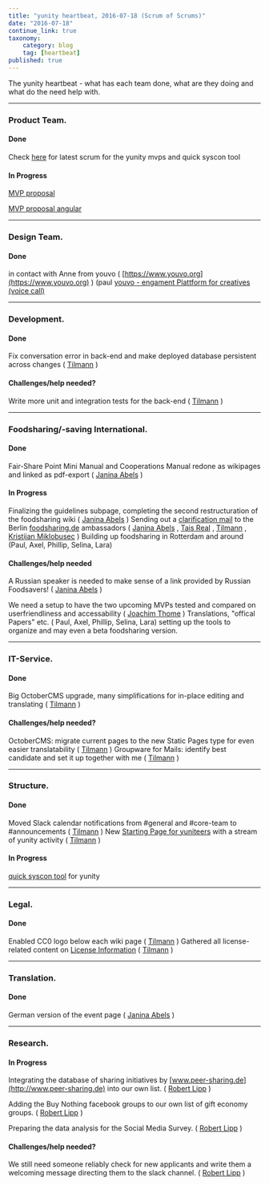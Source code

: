 ```yaml
---
title: "yunity heartbeat, 2016-07-18 (Scrum of Scrums)"
date: "2016-07-18"
continue_link: true
taxonomy:
    category: blog
    tag: [heartbeat]
published: true
---
```


The yunity heartbeat - what has each team done, what are they doing and what do the need help with.

* * *

### Product Team.

#### Done

Check [here](https://yunity.atlassian.net/wiki/display/YUN/Scrum+17.7.2016) for latest scrum for the yunity mvps and quick syscon tool

#### In Progress

[MVP proposal](https://yunity.atlassian.net/wiki/display/YUN/MVP+proposal)

[MVP proposal angular](https://yunity.atlassian.net/wiki/display/YUN/MVP+proposal+angular)

* * *

### Design Team.

#### Done

in contact with Anne from youvo ( [https://www.youvo.org](https://www.youvo.org) ) (paul [youvo - engament Plattform for creatives (voice call)](https://yunity.atlassian.net/wiki/pages/viewpage.action?pageId=46203135)

* * *

### Development.

#### Done

Fix conversation error in back-end and make deployed database persistent across changes ( [Tilmann](https://yunity.atlassian.net/wiki/display/~tiltec) )

#### Challenges/help needed?

Write more unit and integration tests for the back-end ( [Tilmann](https://yunity.atlassian.net/wiki/display/~tiltec) )

* * *

### Foodsharing/-saving International.

#### Done

Fair-Share Point Mini Manual and Cooperations Manual redone as wikipages and linked as pdf-export ( [Janina Abels](https://yunity.atlassian.net/wiki/display/~Janina) )

#### In Progress

Finalizing the guidelines subpage, completing the second restructuration of the foodsharing wiki ( [Janina Abels](https://yunity.atlassian.net/wiki/display/~Janina) ) Sending out a [clarification mail](https://yunity.slack.com/messages/fs_ambassador_mail/) to the Berlin [foodsharing.de](http://foodsharing.de) ambassadors ( [Janina Abels](https://yunity.atlassian.net/wiki/display/~Janina) , [Tais Real](https://yunity.atlassian.net/wiki/display/~Tais) , [Tilmann](https://yunity.atlassian.net/wiki/display/~tiltec) , [Kristijan Miklobusec](https://yunity.atlassian.net/wiki/display/~Kristijan+Miklobusec) ) Building up foodsharing in Rotterdam and around (Paul, Axel, Phillip, Selina, Lara)

#### Challenges/help needed

A Russian speaker is needed to make sense of a link provided by Russian Foodsavers! ( [Janina Abels](https://yunity.atlassian.net/wiki/display/~Janina) )

We need a setup to have the two upcoming MVPs tested and compared on userfriendliness and accessability ( [Joachim Thome](https://yunity.atlassian.net/wiki/display/~Joachim+Thome) ) Translations, "offical Papers" etc. ( Paul, Axel, Phillip, Selina, Lara) setting up the tools to organize and may even a beta foodsharing version.

* * *

### IT-Service.

#### Done

Big OctoberCMS upgrade, many simplifications for in-place editing and translating ( [Tilmann](https://yunity.atlassian.net/wiki/display/~tiltec) )

#### Challenges/help needed?

OctoberCMS: migrate current pages to the new Static Pages type for even easier translatability ( [Tilmann](https://yunity.atlassian.net/wiki/display/~tiltec) ) Groupware for Mails: identify best candidate and set it up together with me ( [Tilmann](https://yunity.atlassian.net/wiki/display/~tiltec) )

* * *

### Structure.

#### Done

Moved Slack calendar notifications from #general and #core-team to #announcements ( [Tilmann](https://yunity.atlassian.net/wiki/display/~tiltec) ) New [Starting Page for yuniteers](https://yunity.atlassian.net/wiki/display/YUN/Starting+Page+for+yuniteers) with a stream of yunity activity ( [Tilmann](https://yunity.atlassian.net/wiki/display/~tiltec) )

#### In Progress

[quick syscon tool](https://yunity.atlassian.net/wiki/display/YUN/Quick+Syscon+tool) for yunity

* * *

### Legal.

#### Done

Enabled CC0 logo below each wiki page ( [Tilmann](https://yunity.atlassian.net/wiki/display/~tiltec) ) Gathered all license-related content on [License Information](https://yunity.atlassian.net/wiki/display/YUN/License+Information) ( [Tilmann](https://yunity.atlassian.net/wiki/display/~tiltec) )

* * *

### Translation.

#### Done

German version of the event page ( [Janina Abels](https://yunity.atlassian.net/wiki/display/~Janina) )

* * *

### Research.

#### In Progress

Integrating the database of sharing initiatives by [www.peer-sharing.de](http://www.peer-sharing.de) into our own list. ( [Robert Lipp](https://yunity.atlassian.net/wiki/display/~Diogenes) )

Adding the Buy Nothing facebook groups to our own list of gift economy groups. ( [Robert Lipp](https://yunity.atlassian.net/wiki/display/~Diogenes) )

Preparing the data analysis for the Social Media Survey. ( [Robert Lipp](https://yunity.atlassian.net/wiki/display/~Diogenes) )

#### Challenges/help needed?

We still need someone reliably check for new applicants and write them a welcoming message directing them to the slack channel. ( [Robert Lipp](https://yunity.atlassian.net/wiki/display/~Diogenes) )
